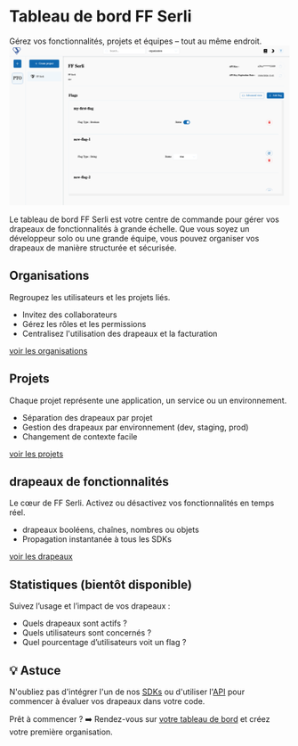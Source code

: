 # Tableau de bord FF Serli

Gérez vos fonctionnalités, projets et équipes – tout au même endroit.
![Image du dashboard](/assets/dashboard/dashboard.png)

Le tableau de bord FF Serli est votre centre de commande pour gérer vos drapeaux de fonctionnalités à grande échelle.
Que vous soyez un développeur solo ou une grande équipe, vous pouvez organiser vos drapeaux de manière structurée et sécurisée.


## Organisations

Regroupez les utilisateurs et les projets liés.

- Invitez des collaborateurs
- Gérez les rôles et les permissions
- Centralisez l'utilisation des drapeaux et la facturation

[voir les organisations](organizations)


## Projets

Chaque projet représente une application, un service ou un environnement.

- Séparation des drapeaux par projet
- Gestion des drapeaux par environnement (dev, staging, prod)
- Changement de contexte facile

[voir les projets](./projects)


## drapeaux de fonctionnalités

Le cœur de FF Serli. Activez ou désactivez vos fonctionnalités en temps réel.

- drapeaux booléens, chaînes, nombres ou objets
- Propagation instantanée à tous les SDKs

[voir les drapeaux](./flags)


## Statistiques (bientôt disponible)

Suivez l’usage et l’impact de vos drapeaux :

- Quels drapeaux sont actifs ?
- Quels utilisateurs sont concernés ?
- Quel pourcentage d’utilisateurs voit un flag ?


## 💡 Astuce

N'oubliez pas d'intégrer l'un de nos [SDKs](../sdk/index) ou d'utiliser l'[API](../api/index) pour commencer à évaluer vos drapeaux dans votre code.


Prêt à commencer ?
➡️ Rendez-vous sur [votre tableau de bord](dashboard.ff-serli.com) et créez votre première organisation.
